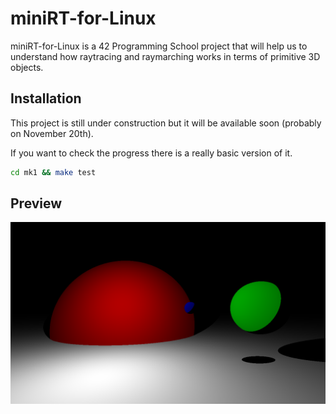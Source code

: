 # miniRT-for-Linux

miniRT-for-Linux is a 42 Programming School project that will help us to understand how raytracing and raymarching works in terms of primitive 3D objects.

## Installation

This project is still under construction but it will be available soon (probably on November 20th).

If you want to check the progress there is a really basic version of it.

```bash
cd mk1 && make test
```
## Preview

![Preview](./image.png)
